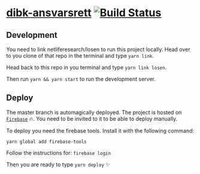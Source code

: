 # [dibk-ansvarsrett](https://dibk-ansvarsrett.firebaseapp.com/) [![Build Status](https://travis-ci.com/netliferesearch/dibk-ansvarsrett.svg?token=7NpjNJdFW93Qs1rPvcce&branch=master)](https://travis-ci.com/netliferesearch/dibk-ansvarsrett)

## Development

You need to link netliferesearch/losen to run this project locally. Head over to you clone of that repo in the terminal and type `yarn link`.

Head back to this repo in you terminal and type `yarn link losen`.

Then run `yarn && yarn start` to run the development server.

## Deploy
The master branch is automagically deployed.
The project is hosted on [`Firebase`](https://console.firebase.google.com/u/0/project/dibk-ansvarsrett/overview) :fire:. You need to be invited to it to be able to deploy manually.

To deploy you need the firebase tools.
Install it with the following command:

`yarn global add firebase-tools`

Follow the instructions for:
`firebase login`

Then you are ready to type `yarn deploy` :sparkles:
